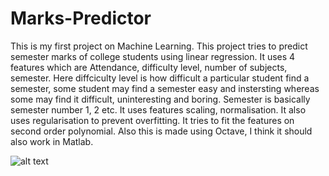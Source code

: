 # Marks-Predictor
This is my first project on Machine Learning. This project tries to predict semester marks of college students using linear regression. 
It uses 4 features which are Attendance, difficulty level, number of subjects, semester.
  Here diffciculty level is how difficult a particular student find a semester, some student may find a semester easy and instersting       whereas some may find it difficult, uninteresting and boring.
  Semester is basically semester number 1, 2 etc.
It uses features scaling, normalisation.
It also uses regularisation to prevent overfitting.
It tries to fit the features on second order polynomial.
Also this is made using Octave, I think it should also work in Matlab.

![alt text](https://raw.githubusercontent.com/gulshan17/Marks-Predictor/branch/path/to/demo.png)
